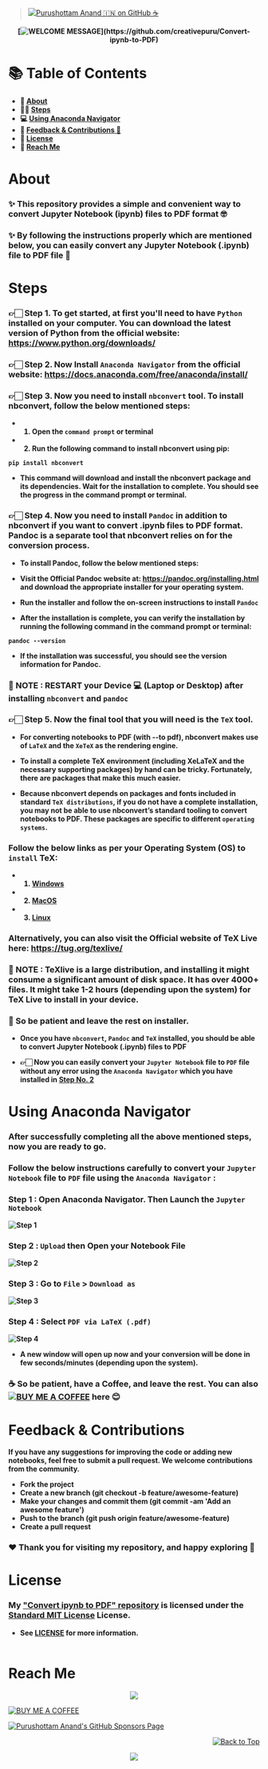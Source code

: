 <!-- 
📷 Update Images
📖 Update Readme
🔰 Update License
💻 Update Files
-->

> [![Purushottam Anand 🇮🇳 on GitHub ☕](https://github.com/creativepuru.png?size=100)](https://github.com/creativepuru "Purushottam Anand 🇮🇳 on GitHub ☕")

<b>

<div align="center"> 

[![WELCOME MESSAGE](https://readme-typing-svg.demolab.com?font=Calibri&size=28&duration=2000&pause=1000&multiline=false&width=750&height=80&lines=👋+WELCOME+TO+MY+REPOSITORY+📘;📚+CONVERT+Jupyter+Notebook+(.ipynb)+file+to+PDF+file)](https://github.com/creativepuru/Convert-ipynb-to-PDF)

</div>

# 📚 Table of Contents
- 🔰 [About](#about)
- 👨‍💻 [Steps](#steps)
- 💻 [Using Anaconda Navigator](#using-anaconda-navigator)
- 📣 [Feedback & Contributions 🤝](#feedback--contributions)
- 📖 [License](#license)
- 📲 [Reach Me](#reach-me)

# About
### ✨ This repository provides a simple and convenient way to convert Jupyter Notebook (ipynb) files to PDF format 🤓

### ✨ By following the instructions properly which are mentioned below, you can easily convert any Jupyter Notebook (.ipynb) file to PDF file 🚀

# Steps

### 👉🏻 Step 1. To get started, at first you'll need to have `Python` installed on your computer. You can download the latest version of Python from the official website: https://www.python.org/downloads/

### 👉🏻 Step 2. Now Install `Anaconda Navigator` from the official website: https://docs.anaconda.com/free/anaconda/install/ 

### 👉🏻 Step 3. Now you need to install `nbconvert` tool. To install nbconvert, follow the below mentioned steps:

- 1. Open the `command prompt` or terminal

- 2. Run the following command to install nbconvert using pip:
```
pip install nbconvert
```
- This command will download and install the nbconvert package and its dependencies. Wait for the installation to complete. You should see the progress in the command prompt or terminal.

### 👉🏻 Step 4. Now you need to install `Pandoc` in addition to nbconvert if you want to convert .ipynb files to PDF format. Pandoc is a separate tool that nbconvert relies on for the conversion process.

- To install Pandoc, follow the below mentioned steps:


- Visit the Official Pandoc website at: https://pandoc.org/installing.html and download the appropriate installer for your operating system.

- Run the installer and follow the on-screen instructions to install `Pandoc`

- After the installation is complete, you can verify the installation by running the following command in the command prompt or terminal:
```
pandoc --version
```

- If the installation was successful, you should see the version information for Pandoc.

### 🔰 NOTE : RESTART your Device 💻 (Laptop or Desktop) after installing `nbconvert` and `pandoc`

### 👉🏻 Step 5. Now the final tool that you will need is the `TeX` tool. 

- For converting notebooks to PDF (with --to pdf), nbconvert makes use of `LaTeX` and the `XeTeX` as the rendering engine.

- To install a complete TeX environment (including XeLaTeX and the necessary supporting packages) by hand can be tricky. Fortunately, there are packages that make this much easier.

- Because nbconvert depends on packages and fonts included in standard `TeX distributions`, if you do not have a complete installation, you may not be able to use nbconvert’s standard tooling to convert notebooks to PDF. These packages are specific to different `operating systems`. 

### Follow the below links as per your Operating System (OS) to `install` TeX:

- 1. [Windows](https://tug.org/texlive/windows.html)
- 2. [MacOS](https://tug.org/mactex/)
- 3. [Linux](https://tug.org/texlive/quickinstall.html)

### Alternatively, you can also visit the Official website of TeX Live here: https://tug.org/texlive/

### 🔰 NOTE : TeXlive is a large distribution, and installing it might consume a significant amount of disk space. It has over 4000+ files. It might take 1-2 hours (depending upon the system) for TeX Live to install in your device. 

### 🔰 So be patient and leave the rest on installer.

- Once you have `nbconvert`, `Pandoc` and `TeX` installed, you should be able to convert Jupyter Notebook (.ipynb) files to PDF

- 👉🏻 Now you can easily convert your `Jupyter Notebook` file to `PDF` file without any error using the `Anaconda Navigator` which you have installed in [Step No. 2](#steps)

# Using Anaconda Navigator
### After successfully completing all the above mentioned steps, now you are ready to go.
### Follow the below instructions carefully to convert your `Jupyter Notebook` file to `PDF` file using the `Anaconda Navigator` :

### Step 1 : Open Anaconda Navigator. Then Launch the `Jupyter Notebook`
![Step 1](Images/Anaconda-Navigator.png)

### Step 2 : `Upload` then Open your Notebook File
![Step 2](Images/NB-1.png)

### Step 3 : Go to `File` > `Download as`
![Step 3](Images/NB-2.png)

### Step 4 : Select `PDF via LaTeX (.pdf)`
![Step 4](Images/NB-3.png)

- A new window will open up now and your conversion will be done in few seconds/minutes (depending upon the system).

### ☕ So be patient, have a Coffee, and leave the rest. You can also [![BUY ME A COFFEE](https://img.shields.io/badge/Buy%20Me%20a%20Coffee%20☕-%23FFDD00.svg?&style=for-the-badge&logo=buy-me-a-coffee&logoColor=black)](https://www.buymeacoffee.com/creativepuru) here 😊

# Feedback & Contributions
If you have any suggestions for improving the code or adding new notebooks, feel free to submit a pull request. We welcome contributions from the community.

- Fork the project
- Create a new branch (git checkout -b feature/awesome-feature)
- Make your changes and commit them (git commit -am 'Add an awesome feature')
- Push to the branch (git push origin feature/awesome-feature)
- Create a pull request

### ❤️ Thank you for visiting my repository, and happy exploring 🤗

# License
### My [ "Convert ipynb to PDF" repository](https://github.com/creativepuru/Convert-ipynb-to-PDF) is licensed under the [Standard MIT License](https://github.com/creativepuru/Python-Basics/blob/main/LICENSE.txt) License. 
- See [LICENSE](https://github.com/creativepuru/Python-Basics/blob/main/LICENSE.txt) for more information.
<br> </br>

</b>

# Reach Me
<p align="center">
<a href="https://openinapp.co/connect-on-linkedin-puru">
    <img src="https://img.shields.io/badge/-Connect%20on%20Linkedin-blue?style=for-the-badge&logo=linkedin">
</a> </p>

[![BUY ME A COFFEE](https://img.shields.io/badge/Buy%20Me%20a%20Coffee%20☕-%23FFDD00.svg?&style=for-the-badge&logo=buy-me-a-coffee&logoColor=black)](https://www.buymeacoffee.com/creativepuru)

[![Purushottam Anand's GitHub Sponsors Page](https://img.shields.io/badge/-❤️%20Sponsor%20me%20on%20GitHub-gr?style=for-the-badge&logo=github)](https://openinapp.co/githubsponsorpuru "Purushottam Anand's GitHub Sponsors Page")

<!-- Back to TOP -->
<p align="right">
<a href="#top">
<img src="https://img.shields.io/static/v1?label&message=Back+to+Top&color=red&style=for-the-badge&logo" alt="Back to Top" /> </a> </p>

<!-- Footer -->
<p align="center">
  <img src="https://capsule-render.vercel.app/api?type=waving&color=gradient&height=100&section=footer"/>
</p>
